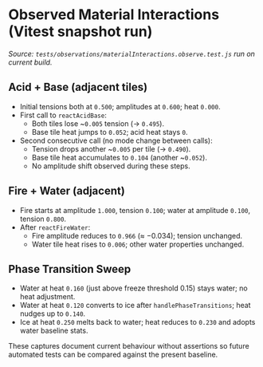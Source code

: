 # Observed Material Interactions (Vitest snapshot run)

_Source: `tests/observations/materialInteractions.observe.test.js` run on current build._

## Acid + Base (adjacent tiles)
- Initial tensions both at `0.500`; amplitudes at `0.600`; heat `0.000`.
- First call to `reactAcidBase`:
  - Both tiles lose ~`0.005` tension (→ `0.495`).
  - Base tile heat jumps to `0.052`; acid heat stays `0`.
- Second consecutive call (no mode change between calls):
  - Tension drops another ~`0.005` per tile (→ `0.490`).
  - Base tile heat accumulates to `0.104` (another ~`0.052`).
  - No amplitude shift observed during these steps.

## Fire + Water (adjacent)
- Fire starts at amplitude `1.000`, tension `0.100`; water at amplitude `0.100`, tension `0.800`.
- After `reactFireWater`:
  - Fire amplitude reduces to `0.966` (≈ −0.034); tension unchanged.
  - Water tile heat rises to `0.006`; other water properties unchanged.

## Phase Transition Sweep
- Water at heat `0.160` (just above freeze threshold 0.15) stays water; no heat adjustment.
- Water at heat `0.120` converts to ice after `handlePhaseTransitions`; heat nudges up to `0.140`.
- Ice at heat `0.250` melts back to water; heat reduces to `0.230` and adopts water baseline stats.

These captures document current behaviour without assertions so future automated tests can be compared against the present baseline.
